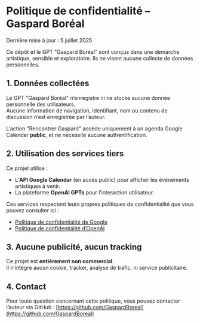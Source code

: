 # Politique de confidentialité – Gaspard Boréal

Dernière mise à jour : 5 juillet 2025

Ce dépôt et le GPT "Gaspard Boréal" sont conçus dans une démarche artistique, sensible et exploratoire. Ils ne visent aucune collecte de données personnelles.

## 1. Données collectées

Le GPT "Gaspard Boréal" n’enregistre ni ne stocke aucune donnée personnelle des utilisateurs.  
Aucune information de navigation, identifiant, nom ou contenu de discussion n’est enregistrée par l’auteur.

L’action "Rencontrer Gaspard" accède uniquement à un agenda Google Calendar **public**, et ne nécessite aucune authentification.

## 2. Utilisation des services tiers

Ce projet utilise :
- L’**API Google Calendar** (en accès public) pour afficher les événements artistiques à venir.
- La plateforme **OpenAI GPTs** pour l’interaction utilisateur.

Ces services respectent leurs propres politiques de confidentialité que vous pouvez consulter ici :
- [Politique de confidentialité de Google](https://policies.google.com/privacy)
- [Politique de confidentialité d’OpenAI](https://openai.com/privacy)

## 3. Aucune publicité, aucun tracking

Ce projet est **entièrement non commercial**.  
Il n’intègre aucun cookie, tracker, analyse de trafic, ni service publicitaire.

## 4. Contact

Pour toute question concernant cette politique, vous pouvez contacter l’auteur via GitHub :
[https://github.com/GaspardBoreal](https://github.com/GaspardBoreal)
